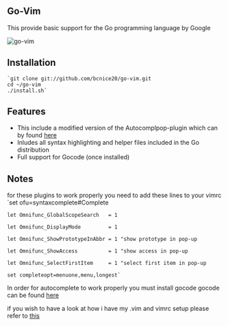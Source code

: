 Go-Vim
-----
This provide basic support for the Go programming language by Google

![go-vim](http://thebcblends.com/vim/pics/go-vim.png)

Installation
-----------
	`git clone git://github.com/bcnice20/go-vim.git
	cd ~/go-vim
	./install.sh`

Features
-------
* This include a modified version of the Autocomplpop-plugin which can by found [here](https://bitbucket.org/ns9tks/vim-autocomplpop)
* Inludes all syntax highlighting and helper files included in the Go distribution
* Full support for Gocode (once installed)

Notes
----
for these plugins to work properly you need to add these lines to your vimrc
	`set ofu=syntaxcomplete#Complete

	let Omnifunc_GlobalScopeSearch   = 1

	let Omnifunc_DisplayMode         = 1

	let Omnifunc_ShowPrototypeInAbbr = 1 "show prototype in pop-up

	let Omnifunc_ShowAccess          = 1 "show access in pop-up

	let Omnifunc_SelectFirstItem     = 1 "select first item in pop-up

	set completeopt=menuone,menu,longest`

In order for autocomplete to work properly you must install gocode
gocode can be found [here](https://github.com/nsf/gocode)

if you wish to have a look at how i have my .vim and vimrc setup please refer to [this](https://github.com/bcnice20/vim)
